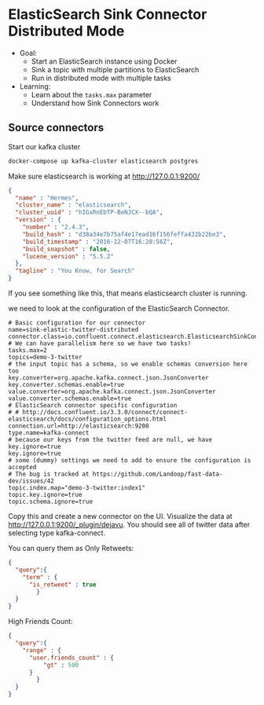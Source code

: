 # ElasticSearch Sink Connector Distributed Mode 

- Goal:
    - Start an ElasticSearch instance using Docker
    - Sink a topic with multiple partitions to ElasticSearch
    - Run in distributed mode with multiple tasks
- Learning:
    - Learn about the `tasks.max` parameter
    - Understand how Sink Connectors work

## Source connectors
Start our kafka cluster
```sh
docker-compose up kafka-cluster elasticsearch postgres
```
Make sure elasticsearch is working at http://127.0.0.1:9200/
```json
{
  "name" : "Hermes",
  "cluster_name" : "elasticsearch",
  "cluster_uuid" : "hIGxRnEbTP-BeNJCX--bQA",
  "version" : {
    "number" : "2.4.3",
    "build_hash" : "d38a34e7b75af4e17ead16f156feffa432b22be3",
    "build_timestamp" : "2016-12-07T16:28:56Z",
    "build_snapshot" : false,
    "lucene_version" : "5.5.2"
  },
  "tagline" : "You Know, for Search"
}
```
If you see something like this, that means elasticsearch cluster is running.

we need to look at the configuration of the ElasticSearch Connector.
```properties
# Basic configuration for our connector
name=sink-elastic-twitter-distributed
connector.class=io.confluent.connect.elasticsearch.ElasticsearchSinkConnector
# We can have parallelism here so we have two tasks!
tasks.max=2
topics=demo-3-twitter
# the input topic has a schema, so we enable schemas conversion here too
key.converter=org.apache.kafka.connect.json.JsonConverter
key.converter.schemas.enable=true
value.converter=org.apache.kafka.connect.json.JsonConverter
value.converter.schemas.enable=true
# ElasticSearch connector specific configuration
# # http://docs.confluent.io/3.3.0/connect/connect-elasticsearch/docs/configuration_options.html
connection.url=http://elasticsearch:9200
type.name=kafka-connect
# because our keys from the twitter feed are null, we have key.ignore=true
key.ignore=true
# some (dummy) settings we need to add to ensure the configuration is accepted
# The bug is tracked at https://github.com/Landoop/fast-data-dev/issues/42
topic.index.map="demo-3-twitter:index1"
topic.key.ignore=true
topic.schema.ignore=true
```

Copy this and create a new connector on the UI.  Visualize the data at
http://127.0.0.1:9200/_plugin/dejavu. You should see all of twitter data after selecting type kafka-connect. 

You can query them as 
Only Retweets:
```json
{
  "query":{
    "term" : {
      "is_retweet" : true
		}
  }
}
```
High Friends Count:
```json
{
  "query":{
    "range" : {
      "user.friends_count" : {
          "gt" : 500
      }
		}
  }
}
```
